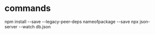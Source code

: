 # commands

npm install --save --legacy-peer-deps nameofpackage --save
npx json-server --watch db.json
